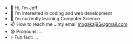 - 👋 Hi, I’m Jeff
- 👀 I’m interested in coding and web development
- 🌱 I’m currently learning Computer Science
- 📫 How to reach me ...my email mogakaj96@gmail.com
- 😄 Pronouns: ...
- ⚡ Fun fact: ...

<!---
Jeanstarjb/Jeanstarjb is a ✨ special ✨ repository because its `README.md` (this file) appears on your GitHub profile.
You can click the Preview link to take a look at your changes.
--->
